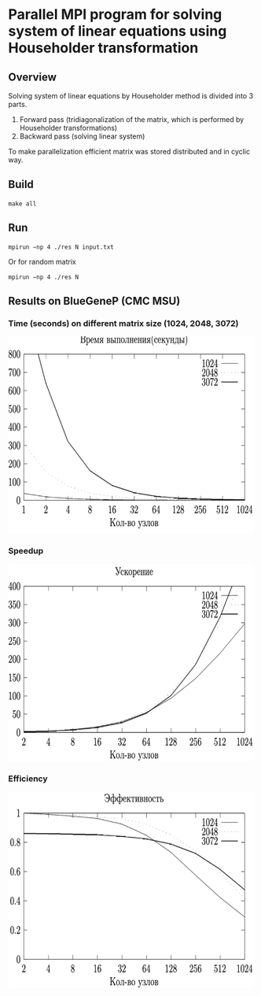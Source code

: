# Parallel MPI program for solving system of linear equations using Householder transformation

## Overview 
Solving system of linear equations by Householder method is divided into 3 parts.
1) Forward pass (tridiagonalization of the matrix, which is performed by Householder transformations)
2) Backward pass (solving linear system)

To make parallelization efficient matrix was stored distributed and in cyclic way.

## Build
```shell
make all
```

## Run
```shell
mpirun −np 4 ./res N input.txt
```
Or for random matrix
```shell
mpirun −np 4 ./res N
```

## Results on BlueGeneP (CMC MSU)
### Time (seconds) on different matrix size (1024, 2048, 3072)

<img src="images/time.png" width="500" height="400">

### Speedup
<img src="images/spee.png" width="500" height="400">

### Efficiency
<img src="images/eff.png" width="500" height="400">